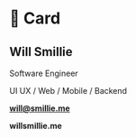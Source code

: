 # 🪪 Card

## Will Smillie

Software Engineer

UI UX / Web / Mobile / Backend

**will@smillie.me**

**willsmillie.me**
